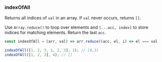 ### indexOfAll

Returns all indices of `val` in an array. If `val` never occurs, returns `[]`.

Use `Array.reduce()` to loop over elements and `[...acc, index]` to store indices for matching elements.
Return the last `acc`.

```js
const indexOfAll = (arr, val) => arr.reduce((acc, el, i) => el === val ? [...acc, i] : acc, []);
```

```js
indexOfAll([1, 2, 3, 1, 2, 3], 1); // [0,3]
indexOfAll([1, 2, 3], 4); // []
```
